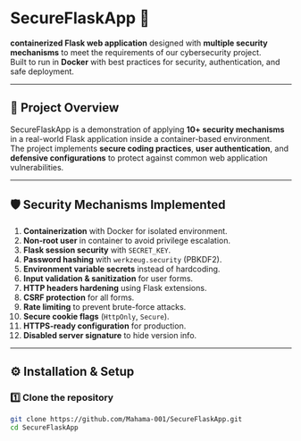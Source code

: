 # SecureFlaskApp 🔐

 **containerized Flask web application** designed with **multiple security mechanisms** to meet the requirements of our cybersecurity project.  
Built to run in **Docker** with best practices for security, authentication, and safe deployment.

---

## 📌 Project Overview
SecureFlaskApp is a demonstration of applying **10+ security mechanisms** in a real-world Flask application inside a container-based environment.  
The project implements **secure coding practices**, **user authentication**, and **defensive configurations** to protect against common web application vulnerabilities.

---

## 🛡 Security Mechanisms Implemented

1. **Containerization** with Docker for isolated environment.
2. **Non-root user** in container to avoid privilege escalation.
3. **Flask session security** with `SECRET_KEY`.
4. **Password hashing** with `werkzeug.security` (PBKDF2).
5. **Environment variable secrets** instead of hardcoding.
6. **Input validation & sanitization** for user forms.
7. **HTTP headers hardening** using Flask extensions.
8. **CSRF protection** for all forms.
9. **Rate limiting** to prevent brute-force attacks.
10. **Secure cookie flags** (`HttpOnly`, `Secure`).
11. **HTTPS-ready configuration** for production.
12. **Disabled server signature** to hide version info.

---

## ⚙️ Installation & Setup

### 1️⃣ Clone the repository
```bash
git clone https://github.com/Mahama-001/SecureFlaskApp.git
cd SecureFlaskApp
